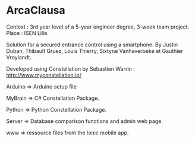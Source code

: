 # ArcaClausa
Context : 3rd year level of a 5-year engineer degree, 3-week team project. </br>
Place : ISEN Lille. </br>

Solution for a secured entrance control using a smartphone.
By Justin Duban, Thibault Gruez, Louis Thierry, Sixtyne Vanhaverbeke et Gauthier Vroylandt. 

Developed using Constellation by Sebastien Warrin : http://www.myconstellation.io/

Arduino => Arduino setup file

MyBrain => C# Constellation Package.

Python => Python Constellation Package.

Server => Database comparison functions and admin web page.

www => ressource files from the Ionic mobile app.
